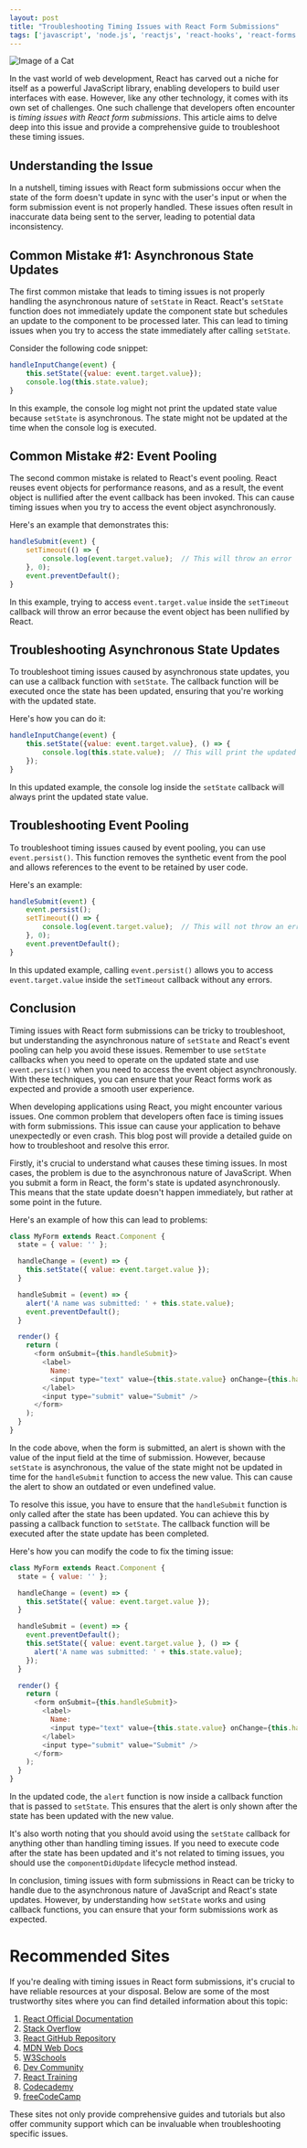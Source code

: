 ```yaml
---
layout: post
title: "Troubleshooting Timing Issues with React Form Submissions"
tags: ['javascript', 'node.js', 'reactjs', 'react-hooks', 'react-forms']
---
```


![Image of a Cat](http://source.unsplash.com/1600x900/?cat)

In the vast world of web development, React has carved out a niche for itself as a powerful JavaScript library, enabling developers to build user interfaces with ease. However, like any other technology, it comes with its own set of challenges. One such challenge that developers often encounter is *timing issues with React form submissions*. This article aims to delve deep into this issue and provide a comprehensive guide to troubleshoot these timing issues.

## **Understanding the Issue**

In a nutshell, timing issues with React form submissions occur when the state of the form doesn't update in sync with the user's input or when the form submission event is not properly handled. These issues often result in inaccurate data being sent to the server, leading to potential data inconsistency.

## **Common Mistake #1: Asynchronous State Updates**

The first common mistake that leads to timing issues is not properly handling the asynchronous nature of `setState` in React. React's `setState` function does not immediately update the component state but schedules an update to the component to be processed later. This can lead to timing issues when you try to access the state immediately after calling `setState`.

Consider the following code snippet:

```javascript
handleInputChange(event) {
    this.setState({value: event.target.value});
    console.log(this.state.value);
}
```

In this example, the console log might not print the updated state value because `setState` is asynchronous. The state might not be updated at the time when the console log is executed.

## **Common Mistake #2: Event Pooling**

The second common mistake is related to React's event pooling. React reuses event objects for performance reasons, and as a result, the event object is nullified after the event callback has been invoked. This can cause timing issues when you try to access the event object asynchronously.

Here's an example that demonstrates this:

```javascript
handleSubmit(event) {
    setTimeout(() => {
        console.log(event.target.value);  // This will throw an error
    }, 0);
    event.preventDefault();
}
```

In this example, trying to access `event.target.value` inside the `setTimeout` callback will throw an error because the event object has been nullified by React.

## **Troubleshooting Asynchronous State Updates**

To troubleshoot timing issues caused by asynchronous state updates, you can use a callback function with `setState`. The callback function will be executed once the state has been updated, ensuring that you're working with the updated state.

Here's how you can do it:

```javascript
handleInputChange(event) {
    this.setState({value: event.target.value}, () => {
        console.log(this.state.value);  // This will print the updated state value
    });
}
```

In this updated example, the console log inside the `setState` callback will always print the updated state value.

## **Troubleshooting Event Pooling**

To troubleshoot timing issues caused by event pooling, you can use `event.persist()`. This function removes the synthetic event from the pool and allows references to the event to be retained by user code.

Here's an example:

```javascript
handleSubmit(event) {
    event.persist();
    setTimeout(() => {
        console.log(event.target.value);  // This will not throw an error
    }, 0);
    event.preventDefault();
}
```

In this updated example, calling `event.persist()` allows you to access `event.target.value` inside the `setTimeout` callback without any errors.

## **Conclusion**

Timing issues with React form submissions can be tricky to troubleshoot, but understanding the asynchronous nature of `setState` and React's event pooling can help you avoid these issues. Remember to use `setState` callbacks when you need to operate on the updated state and use `event.persist()` when you need to access the event object asynchronously. With these techniques, you can ensure that your React forms work as expected and provide a smooth user experience.

When developing applications using React, you might encounter various issues. One common problem that developers often face is timing issues with form submissions. This issue can cause your application to behave unexpectedly or even crash. This blog post will provide a detailed guide on how to troubleshoot and resolve this error.

Firstly, it's crucial to understand what causes these timing issues. In most cases, the problem is due to the asynchronous nature of JavaScript. When you submit a form in React, the form's state is updated asynchronously. This means that the state update doesn't happen immediately, but rather at some point in the future.

Here's an example of how this can lead to problems:

```javascript
class MyForm extends React.Component {
  state = { value: '' };

  handleChange = (event) => {
    this.setState({ value: event.target.value });
  }

  handleSubmit = (event) => {
    alert('A name was submitted: ' + this.state.value);
    event.preventDefault();
  }

  render() {
    return (
      <form onSubmit={this.handleSubmit}>
        <label>
          Name:
          <input type="text" value={this.state.value} onChange={this.handleChange} />
        </label>
        <input type="submit" value="Submit" />
      </form>
    );
  }
}
```

In the code above, when the form is submitted, an alert is shown with the value of the input field at the time of submission. However, because `setState` is asynchronous, the value of the state might not be updated in time for the `handleSubmit` function to access the new value. This can cause the alert to show an outdated or even undefined value.

To resolve this issue, you have to ensure that the `handleSubmit` function is only called after the state has been updated. You can achieve this by passing a callback function to `setState`. The callback function will be executed after the state update has been completed.

Here's how you can modify the code to fix the timing issue:

```javascript
class MyForm extends React.Component {
  state = { value: '' };

  handleChange = (event) => {
    this.setState({ value: event.target.value });
  }

  handleSubmit = (event) => {
    event.preventDefault();
    this.setState({ value: event.target.value }, () => {
      alert('A name was submitted: ' + this.state.value);
    });
  }

  render() {
    return (
      <form onSubmit={this.handleSubmit}>
        <label>
          Name:
          <input type="text" value={this.state.value} onChange={this.handleChange} />
        </label>
        <input type="submit" value="Submit" />
      </form>
    );
  }
}
```

In the updated code, the `alert` function is now inside a callback function that is passed to `setState`. This ensures that the alert is only shown after the state has been updated with the new value.

It's also worth noting that you should avoid using the `setState` callback for anything other than handling timing issues. If you need to execute code after the state has been updated and it's not related to timing issues, you should use the `componentDidUpdate` lifecycle method instead.

In conclusion, timing issues with form submissions in React can be tricky to handle due to the asynchronous nature of JavaScript and React's state updates. However, by understanding how `setState` works and using callback functions, you can ensure that your form submissions work as expected.
# Recommended Sites

If you're dealing with timing issues in React form submissions, it's crucial to have reliable resources at your disposal. Below are some of the most trustworthy sites where you can find detailed information about this topic:

1. [React Official Documentation](https://reactjs.org/)
2. [Stack Overflow](https://stackoverflow.com/questions/tagged/reactjs)
3. [React GitHub Repository](https://github.com/facebook/react)
4. [MDN Web Docs](https://developer.mozilla.org/en-US/docs/Web/JavaScript)
5. [W3Schools](https://www.w3schools.com/react/)
6. [Dev Community](https://dev.to/t/react)
7. [React Training](https://reacttraining.com/blog/)
8. [Codecademy](https://www.codecademy.com/learn/paths/build-web-apps-with-react)
9. [freeCodeCamp](https://www.freecodecamp.org/news/topic/react/)

These sites not only provide comprehensive guides and tutorials but also offer community support which can be invaluable when troubleshooting specific issues.